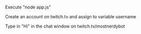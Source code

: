 Execute "node app.js"

Create an account on twitch.tv and assign to variable username

Type in "Hi" in the chat window on twitch.tv/mostnerdybot
